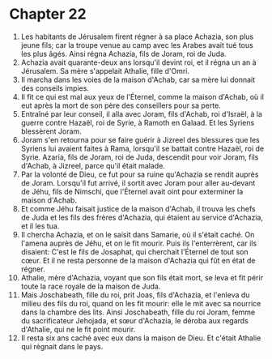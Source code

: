 # Chapter 22

1. Les habitants de Jérusalem firent régner à sa place Achazia, son plus jeune fils; car la troupe venue au camp avec les Arabes avait tué tous les plus âgés. Ainsi régna Achazia, fils de Joram, roi de Juda.
2. Achazia avait quarante-deux ans lorsqu'il devint roi, et il régna un an à Jérusalem. Sa mère s'appelait Athalie, fille d'Omri.
3. Il marcha dans les voies de la maison d'Achab, car sa mère lui donnait des conseils impies.
4. Il fit ce qui est mal aux yeux de l'Éternel, comme la maison d'Achab, où il eut après la mort de son père des conseillers pour sa perte.
5. Entraîné par leur conseil, il alla avec Joram, fils d'Achab, roi d'Israël, à la guerre contre Hazaël, roi de Syrie, à Ramoth en Galaad. Et les Syriens blessèrent Joram.
6. Joram s'en retourna pour se faire guérir à Jizreel des blessures que les Syriens lui avaient faites à Rama, lorsqu'il se battait contre Hazaël, roi de Syrie. Azaria, fils de Joram, roi de Juda, descendit pour voir Joram, fils d'Achab, à Jizreel, parce qu'il était malade.
7. Par la volonté de Dieu, ce fut pour sa ruine qu'Achazia se rendit auprès de Joram. Lorsqu'il fut arrivé, il sortit avec Joram pour aller au-devant de Jéhu, fils de Nimschi, que l'Éternel avait oint pour exterminer la maison d'Achab.
8. Et comme Jéhu faisait justice de la maison d'Achab, il trouva les chefs de Juda et les fils des frères d'Achazia, qui étaient au service d'Achazia, et il les tua.
9. Il chercha Achazia, et on le saisit dans Samarie, où il s'était caché. On l'amena auprès de Jéhu, et on le fit mourir. Puis ils l'enterrèrent, car ils disaient: C'est le fils de Josaphat, qui cherchait l'Éternel de tout son cœur. Et il ne resta personne de la maison d'Achazia qui fût en état de régner.
10. Athalie, mère d'Achazia, voyant que son fils était mort, se leva et fit périr toute la race royale de la maison de Juda.
11. Mais Joschabeath, fille du roi, prit Joas, fils d'Achazia, et l'enleva du milieu des fils du roi, quand on les fit mourir: elle le mit avec sa nourrice dans la chambre des lits. Ainsi Joschabeath, fille du roi Joram, femme du sacrificateur Jehojada, et sœur d'Achazia, le déroba aux regards d'Athalie, qui ne le fit point mourir.
12. Il resta six ans caché avec eux dans la maison de Dieu. Et c'était Athalie qui régnait dans le pays.

